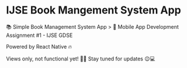 # IJSE Book Mangement System App
📚 Simple Book Management System App >
📱 Mobile App Development Assignment #1 - IJSE GDSE

Powered by React Native 🔥

Views only, not functional yet! 🥺💔
Stay tuned for updates 😉💻
